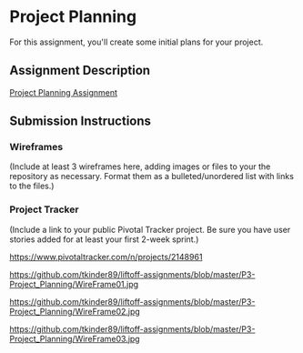 # Project Planning
For this assignment, you'll create some initial plans for your project.

## Assignment Description
[Project Planning Assignment](https://education.launchcode.org/liftoff/assignments/planning/)

## Submission Instructions

### Wireframes

(Include at least 3 wireframes here, adding images or files to your the repository as necessary. Format them as a bulleted/unordered list with links to the files.)

### Project Tracker

(Include a link to your public Pivotal Tracker project. Be sure you have user stories added for at least your first 2-week sprint.)

https://www.pivotaltracker.com/n/projects/2148961

https://github.com/tkinder89/liftoff-assignments/blob/master/P3-Project_Planning/WireFrame01.jpg

https://github.com/tkinder89/liftoff-assignments/blob/master/P3-Project_Planning/WireFrame02.jpg

https://github.com/tkinder89/liftoff-assignments/blob/master/P3-Project_Planning/WireFrame03.jpg